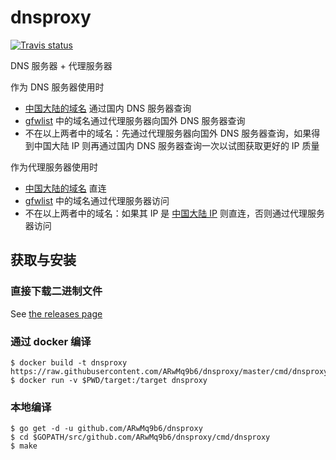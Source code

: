 # dnsproxy


[![Travis status](https://api.travis-ci.org/ARwMq9b6/dnsproxy.svg?branch=master)](https://travis-ci.org/ARwMq9b6/dnsproxy)

DNS 服务器 + 代理服务器

作为 DNS 服务器使用时

- [中国大陆的域名](https://github.com/felixonmars/dnsmasq-china-list) 通过国内 DNS 服务器查询
- [gfwlist](https://github.com/gfwlist/gfwlist) 中的域名通过代理服务器向国外 DNS 服务器查询
- 不在以上两者中的域名：先通过代理服务器向国外 DNS 服务器查询，如果得到中国大陆 IP 则再通过国内 DNS 服务器查询一次以试图获取更好的 IP 质量

作为代理服务器使用时

- [中国大陆的域名](https://github.com/felixonmars/dnsmasq-china-list) 直连
- [gfwlist](https://github.com/gfwlist/gfwlist) 中的域名通过代理服务器访问
- 不在以上两者中的域名：如果其 IP 是 [中国大陆 IP](https://github.com/17mon/china_ip_list) 则直连，否则通过代理服务器访问 

## 获取与安装

### 直接下载二进制文件

See [the releases page](https://github.com/ARwMq9b6/dnsproxy/releases)

### 通过 docker 编译

```
$ docker build -t dnsproxy https://raw.githubusercontent.com/ARwMq9b6/dnsproxy/master/cmd/dnsproxy/Dockerfile
$ docker run -v $PWD/target:/target dnsproxy
```

### 本地编译

```
$ go get -d -u github.com/ARwMq9b6/dnsproxy
$ cd $GOPATH/src/github.com/ARwMq9b6/dnsproxy/cmd/dnsproxy
$ make
```
